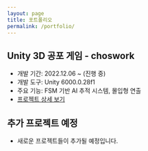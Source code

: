 ```yaml
---
layout: page
title: 포트폴리오
permalink: /portfolio/
---
```


## Unity 3D 공포 게임 - choswork
- 개발 기간: 2022.12.06 ~ (진행 중)
- 개발 도구: Unity 6000.0.28f1
- 주요 기능: FSM 기반 AI 추적 시스템, 몰입형 연출
- [프로젝트 상세 보기](/unity/gamedev/portfolio/2025/05/23/choswork-project/)

## 추가 프로젝트 예정
- 새로운 프로젝트들이 추가될 예정입니다. 